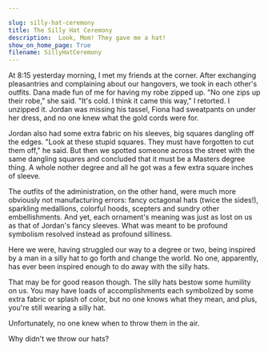 ```yaml
---

slug: silly-hat-ceremony
title: The Silly Hat Ceremony
description:  Look, Mom! They gave me a hat!
show_on_home_page: True
filename: SillyHatCeremony
---
```


At 8:15 yesterday morning, I met my friends at the corner. After exchanging pleasantries and complaining about our hangovers, we took in each other's outfits. Dana made fun of me for having my robe zipped up. "No one zips up their robe," she said. "It's cold. I think it came this way," I retorted. I unzipped it. Jordan was missing his tassel, Fiona had sweatpants on under her dress, and no one knew what the gold cords were for. 

Jordan also had some extra fabric on his sleeves, big squares dangling off the edges. "Look at these stupid squares. They must have forgotten to cut them off," he said. But then we spotted someone across the street with the same dangling squares and concluded that it must be a Masters degree thing. A whole nother degree and all he got was a few extra square inches of sleeve. 

The outfits of the administration, on the other hand, were much more obviously not manufacturing errors: fancy octagonal hats (twice the sides!), sparkling medallions, colorful hoods, scepters and sundry other embellishments. And yet, each ornament's meaning was just as lost on us as that of Jordan's fancy sleeves. What was meant to be profound symbolism resolved instead as profound silliness. 

Here we were, having struggled our way to a degree or two, being inspired by a man in a silly hat to go forth and change the world. No one, apparently, has ever been inspired enough to do away with the silly hats. 

That may be for good reason though. The silly hats bestow some humility on us. You may have loads of accomplishments each symbolized by some extra fabric or splash of color, but no one knows what they mean, and plus, you're still wearing a silly hat. 

Unfortunately, no one knew when to throw them in the air. 

Why didn't we throw our hats? 

